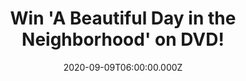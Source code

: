---
campaign-uuid: "c-55ad1a8b-2db1-42e6-b839-21e1b7ccc78e"
type: "Competition"
category: "Gifts"
date: "2020-09-09T06:00:00.000Z"
end-date: "2020-11-09T23:59:00.000Z"
disable-form: false
is_promoted: true
has_entry_page: true
title: "Win 'A Beautiful Day in the Neighborhood' on DVD!"
competition-description: "<p>'A Beautiful Day in the Neighborhood', a timely story\
  \ of kindness triumphing over cynicism, based on the true story of a real-life friendship\
  \ between Fred Rogers and journalist Tom Junod. Such an amazing movie you should\
  \ not miss. We are giving away a copy on DVD to one lucky member. Maybe it's you?\
  \ Click below for a chance to win.</p>\n"
hero-header: "Win 'A Beautiful Day in the Neighborhood' on DVD!"
terms-confirmation: "N/A"
banner-img: "https://assets.expresslyapp.com/asset-9963e27a-1beb-4105-a009-5c86f569979a.jpg"
logo-left-href: "http://club.expressly.io"
logo-left-image: "https://assets.expresslyapp.com/asset-7b2a8fa4-a41b-4382-9fa9-4b4e305325d1.jpg"
logo-left-title: "Expressly club"
bg-image-hero: "https://assets.expresslyapp.com/asset-12ca5705-5892-4e8a-9fed-7a6ea7d3b321.jpg"
bg-image-first: "https://assets.expresslyapp.com/asset-8b6d0cba-36c5-4c43-bc6a-2d8508891137.jpg"
section1-content: "<p>Tom Hanks portrays Mister Rogers in 'A Beautiful Day in the\
  \ Neighborhood', a timely story of kindness triumphing over cynicism, based on the\
  \ true story of a real-life friendship between Fred Rogers and journalist Tom Junod.\
  \ After a jaded magazine writer (Emmy winner Matthew Rhys) is assigned a profile\
  \ of Fred Rogers, he overcomes his scepticism, learning about kindness, love and\
  \ forgiveness from America’s most beloved neighbour.</p>\n<p>Click below for a chance\
  \ to win a copy on DVD!</p>\n"
entry-title: "Win 'A Beautiful Day in the Neighborhood' on DVD!"
entry-content: "<p>Enter the draw to win  'A Beautiful Day in the Neighborhood' on\
  \ DVD by completing the form below before 23:59 on the 9th of November 2020.</p>\n"
has-winner: false
prize-description: "'A Beautiful Day in the Neighborhood' on DVD!"
special-conditions: "Multiple entries are allowed up to one every day."
country-restrictions:
- "GB"
---